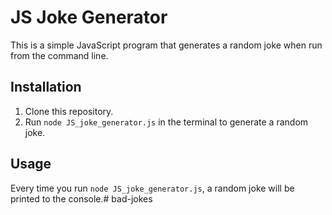 # JS Joke Generator

This is a simple JavaScript program that generates a random joke when run from the command line.

## Installation

1. Clone this repository.
2. Run `node JS_joke_generator.js` in the terminal to generate a random joke.

## Usage

Every time you run `node JS_joke_generator.js`, a random joke will be printed to the console.# bad-jokes
